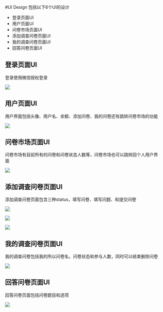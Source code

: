 #UI Design
包括以下6个UI的设计

- 登录页面UI
- 用户页面UI
- 问卷市场页面UI
- 添加调查问卷页面UI
- 我的调查问卷页面UI
- 回答问卷页面UI
## 登录页面UI
登录使用微信授权登录

![](/image/ui1.png)

## 用户页面UI
用户界面包括头像、用户名、余额、添加问卷、我的问卷还有跳转问卷市场的功能

![](/image/ui2.png)

## 问卷市场页面UI
问卷市场有目前所有的问卷和问卷状态人数等，问卷市场也可以跳转回个人用户界面

![](/image/ui3.png)

## 添加调查问卷页面UI
添加调查问卷页面包含三种status，填写问卷、填写问题、和提交问卷

![](/image/ui4.png)

![](/image/ui5.png)

![](/image/ui6.png)

## 我的调查问卷页面UI
我的调查问卷包括我的所以问卷名，问卷状态和参与人数，同时可以结束删除问卷

![](/image/ui7.png)

## 回答问卷页面UI
回答问卷页面包括问卷题目和选项

![](/image/ui8.png)